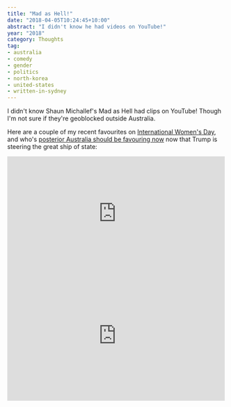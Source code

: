 ```yaml
---
title: "Mad as Hell!"
date: "2018-04-05T10:24:45+10:00"
abstract: "I didn't know he had videos on YouTube!"
year: "2018"
category: Thoughts
tag:
- australia
- comedy
- gender
- politics
- north-korea
- united-states
- written-in-sydney
---
```

I didn't know Shaun Michallef's Mad as Hell had clips on YouTube! Though I'm not sure if they're geoblocked outside Australia.

Here are a couple of my recent favourites on [International Women's Day], and who's [posterior Australia should be favouring now] now that Trump is steering the great ship of state:

<iframe src="https://www.youtube-nocookie.com/embed/DxEVfjdBm9U" style="width:500px; height:281px; border:0;"></iframe>

<iframe src="https://www.youtube-nocookie.com/embed/rVgvKN48BO0" style="width:500px; height:281px; border:0;"></iframe>

[International Women's Day]: https://www.youtube.com/watch?v=DxEVfjdBm9U
[posterior Australia should be favouring now]: https://www.youtube.com/watch?v=rVgvKN48BO0

